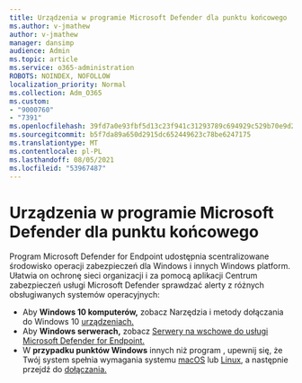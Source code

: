 ```yaml
---
title: Urządzenia w programie Microsoft Defender dla punktu końcowego
ms.author: v-jmathew
author: v-jmathew
manager: dansimp
audience: Admin
ms.topic: article
ms.service: o365-administration
ROBOTS: NOINDEX, NOFOLLOW
localization_priority: Normal
ms.collection: Adm_O365
ms.custom:
- "9000760"
- "7391"
ms.openlocfilehash: 39fd7a0e93fbf5d13c23f941c31293789c694929c529b70e9d2a9558dc3f2874
ms.sourcegitcommit: b5f7da89a650d2915dc652449623c78be6247175
ms.translationtype: MT
ms.contentlocale: pl-PL
ms.lasthandoff: 08/05/2021
ms.locfileid: "53967487"
---
```

# <a name="onboard-devices-to-microsoft-defender-for-endpoint"></a>Urządzenia w programie Microsoft Defender dla punktu końcowego

Program Microsoft Defender for Endpoint udostępnia scentralizowane środowisko operacji zabezpieczeń dla Windows i innych Windows platform. Ułatwia on ochronę sieci organizacji i za pomocą aplikacji Centrum zabezpieczeń usługi Microsoft Defender sprawdzać alerty z różnych obsługiwanych systemów operacyjnych:

- Aby **Windows 10 komputerów,** zobacz Narzędzia i metody dołączania do Windows 10 [urządzeniach.](https://go.microsoft.com/fwlink/?linkid=2143460)
- Aby **Windows serwerach,** zobacz [Serwery na wschowe do usługi Microsoft Defender for Endpoint.](https://go.microsoft.com/fwlink/?linkid=2143627)
- W **przypadku punktów Windows** innych niż program , upewnij się, że Twój system spełnia wymagania systemu [macOS](https://go.microsoft.com/fwlink/?linkid=2143461) lub [Linux](https://go.microsoft.com/fwlink/?linkid=2143462), a następnie przejdź do [dołączania.](https://go.microsoft.com/fwlink/?linkid=2143628)
